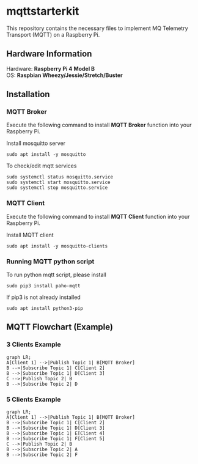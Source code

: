# mqttstarterkit

This repository contains the necessary files to implement MQ Telemetry Transport (MQTT) on a Raspberry Pi. 

## Hardware Information
Hardware: **Raspberry Pi 4 Model B** <br>
OS: **Raspbian Wheezy/Jessie/Stretch/Buster**

## Installation
### MQTT Broker
Execute the following command to install **MQTT Broker** function into your Raspberry Pi.

Install mosquitto server
```
sudo apt install -y mosquitto
```

To check/edit mqtt services
```
sudo systemctl status mosquitto.service
sudo systemctl start mosquitto.service
sudo systemctl stop mosquitto.service
```

### MQTT Client
Execute the following command to install **MQTT Client** function into your Raspberry Pi.

Install MQTT client
```
sudo apt install -y mosquitto-clients
```

### Running MQTT python script

To run python mqtt script, please install
```
sudo pip3 install paho-mqtt
```

If pip3 is not already installed
```
sudo apt install python3-pip
```

## MQTT Flowchart (Example)
### 3 Clients Example
```mermaid
graph LR;
A[Client 1] -->|Publish Topic 1| B[MQTT Broker]
B -->|Subscribe Topic 1| C[Client 2]
B -->|Subscribe Topic 1| D[Client 3]
C -->|Publish Topic 2| B
B -->|Subscribe Topic 2| D
```


### 5 Clients Example
```mermaid
graph LR;
A[Client 1] -->|Publish Topic 1| B[MQTT Broker]
B -->|Subscribe Topic 1| C[Client 2]
B -->|Subscribe Topic 1| D[Client 3]
B -->|Subscribe Topic 1| E[Client 4]
B -->|Subscribe Topic 1| F[Client 5]
C -->|Publish Topic 2| B
B -->|Subscribe Topic 2| A
B -->|Subscribe Topic 2| F
```